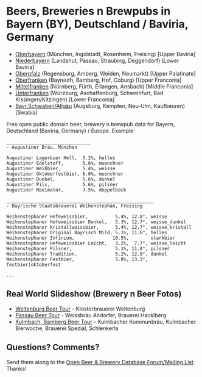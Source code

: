 # Beers, Breweries n Brewpubs in Bayern (BY), Deutschland / Baviria, Germany

- [Oberbayern](1--oberbayern) (München, Ingolstadt, Rosenheim, Freising) [Upper Baviria]
- [Niederbayern](2--niederbayern) (Landshut, Passau, Straubing, Deggendorf) [Lower Baviria]
- [Oberpfalz](3--oberpfalz) (Regensburg, Amberg, Weiden, Neumarkt) [Upper Palatinate]
- [Oberfranken](4--oberfranken)  (Bayreuth, Bamberg, Hof, Coburg) [Upper Franconia]
- [Mittelfranken](5--mittelfranken) (Nürnberg, Fürth, Erlangen, Ansbach) [Middle Franconia]
- [Unterfranken](6--unterfranken) (Würzburg, Aschaffenburg, Schweinfurt, Bad Kissingen/Kitzingen) [Lower Franconia]
- [Bayr.Schwaben/Allgäu](7--schwaben) (Augsburg, Kempten,  Neu-Ulm, Kaufbeuren) [Swabia]


Free open public domain beer, brewery n brewpub data for Bayern, Deutschland (Baviria, Germany) / Europe.
Example:

~~~
_______________________________
- Augustiner Bräu, München

Augustiner Lagerbier Hell,  5.2%, helles
Augustiner Edelstoff,       5.6%, muenchner
Augustiner Weißbier,        5.4%, weisse
Augustiner Oktoberfestbier, 6.0%, muenchner
Augustiner Dunkel,          5.6%, dunkel
Augustiner Pils,            5.6%, pilsner
Augustiner Maximator,       7.5%, doppelbock

______________________________________________________
- Bayrische Staatsbrauerei Weihenstephan, Freising

Weihenstephaner Hefeweissbier,          5.4%, 12.0°, weisse
Weihenstephaner Hefeweissbier Dunkel,   5.3%, 12.7°, weisse_dunkel
Weihenstephaner Kristallweissbier,      5.4%, 12.7°, weisse_kristall
Weihenstephaner Original Bayrisch Mild, 5.1%, 11.6°, helles
Weihenstephaner Infinium,              10.5%,        starkbier
Weihenstephaner Hefeweissbier Leicht,   3.2%,  7.7°, weisse_leicht
Weihenstephaner Pilsner,                5.1%, 11.8°, pilsner
Weihenstephaner Tradition,              5.2%, 12.8°, dunkel
Weihenstephaner Festbier,               5.8%, 13.3°, festbier|oktoberfest

...
~~~


## Real World Slideshow (Brewery n Beer Fotos)

- [Weltenburg Beer Tour](https://plus.google.com/photos/100841117019192894371/albums/5918689157310682177) - Klosterbrauerei Weltenburg
- [Passau Beer Tour](https://plus.google.com/photos/100841117019192894371/albums/6032660283182625281) - Weissbräu Andorfer, Brauerei Hacklberg
- [Kulmbach, Bamberg Beer Tour](https://plus.google.com/photos/100841117019192894371/albums/5918686981244909281) - Kulmbacher Kommunbräu, Kulmbacher Bierwoche, Brauerei Spezial, Schlenkerla


## Questions? Comments?

Send them along to the
[Open Beer & Brewery Database Forum/Mailing List](http://groups.google.com/group/beerdb).
Thanks!
